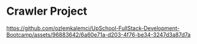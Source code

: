 # Crawler Project




https://github.com/ozlemkalemci/UpSchool-FullStack-Development-Bootcamp/assets/96883642/6a60e71a-d203-4f76-be34-3247d3a87d7a


